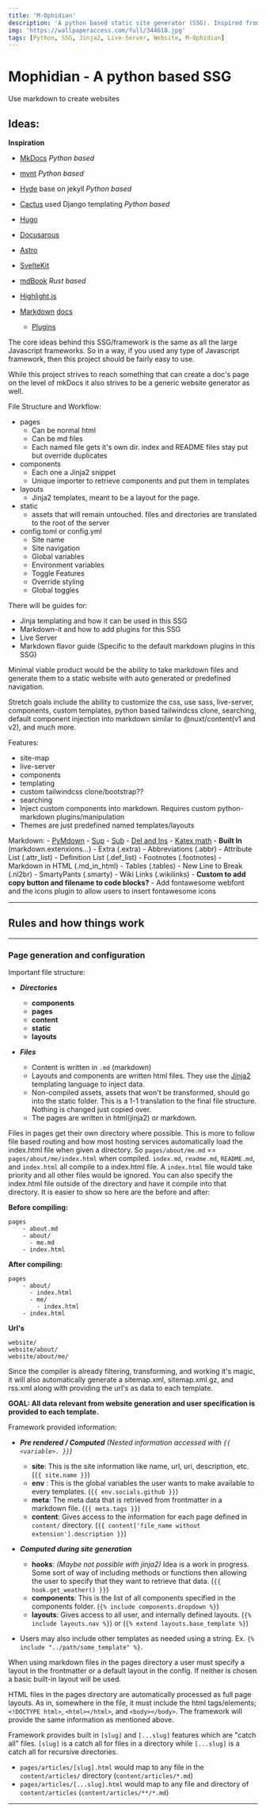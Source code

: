 ```yaml
---
title: 'M-Ophidian'
description: 'A python based static site generator (SSG). Inspired from mkDocs, next.js, vue.js, nuxt.js, mynt, astro, and just about every other SSG.'
img: 'https://wallpaperaccess.com/full/344618.jpg'
tags: [Python, SSG, Jinja2, Live-Server, Website, M-Ophidian]
---
```


# Mophidian - A python based SSG
Use markdown to create websites

## Ideas:

**Inspiration**
  - [MkDocs](https://www.mkdocs.org/getting-started/) *Python based*
  - [mynt](https://mynt.uhnomoli.com/docs/quickstart/) *Python based*
  - [Hyde](http://hyde.github.io/) base on jekyll *Python based*
  - [Cactus](https://github.com/eudicots/Cactus) used Django templating *Python based*
  - [Hugo](https://gohugo.io/)
  - [Docusarous](https://docusaurus.io/)
  - [Astro](https://astro.build/)
  - [SvelteKit](https://kit.svelte.dev/)
  - [mdBook](https://rust-lang.github.io/mdBook/) *Rust based*
 
  - [Highlight.js](https://highlightjs.org/)
  - [Markdown](https://pypi.org/project/Markdown/) [docs](https://python-markdown.github.io/reference/)
    - [Plugins](https://python-markdown.github.io/extensions/)
  
The core ideas behind this SSG/framework is the same as all the large Javascript frameworks. So in a way, if you used any type of Javascript framework, then this project should be fairly easy to use.

While this project strives to reach something that can create a doc's page on the level of mkDocs it also strives to be a generic website generator as well.

File Structure and Workflow:
- pages
  - Can be normal html
  - Can be md files
  - Each named file gets it's own dir. index and README files stay put but override duplicates
- components
  - Each one a Jinja2 snippet
  - Unique importer to retrieve components and put them in templates
- layouts
  - Jinja2 templates, meant to be a layout for the page.
- static 
  - assets that will remain untouched. files and directories are translated to the root of the server
- config.toml or config.yml
  - Site name
  - Site navigation
  - Global variables
  - Environment variables
  - Toggle Features
  - Override styling
  - Global toggles

There will be guides for:
- Jinja templating and how it can be used in this SSG
- Markdown-it and how to add plugins for this SSG
- Live Server
- Markdown flavor guide (Specific to the default markdown plugins in this SSG)

Minimal viable product would be the ability to take markdown files and generate them to a static website with auto generated or predefined navigation.

Stretch goals include the ability to customize the css, use sass, live-server, components, custom templates, python based tailwindcss clone, searching, default component injection into markdown similar to @nuxt/content(v1 and v2), and much more.

Features:
  * site-map
  * live-server
  * components
  * templating
  * custom tailwindcss clone/bootstrap??
  * searching
  * Inject custom components into markdown. Requires custom python-markdown plugins/manipulation
  * Themes are just predefined named templates/layouts

Markdown:
    - [PyMdown](https://facelessuser.github.io/pymdown-extensions/#overview)
    - [Sup](https://github.com/jambonrose/markdown_superscript_extension)
    - [Sub](https://github.com/jambonrose/markdown_subscript_extension)
    - [Del and Ins](https://github.com/honzajavorek/markdown-del-ins)
    - [Katex math](https://gitlab.com/mbarkhau/markdown-katex)
    - **Built In** (markdown.extenxions...)
      - Extra (.extra)
        - Abbreviations (.abbr)
        - Attribute List (.attr_list)
        - Definition List (.def_list)
        - Footnotes (.footnotes)
        - Markdown in HTML (.md_in_html)
        - Tables (.tables)
      - New Line to Break (.nl2br)
      - SmartyPants (.smarty)
      - Wiki Links (.wikilinks)
    - **Custom to add copy button and filename to code blocks?**
    - Add fontawesome webfont and the icons plugin to allow users to insert fontawesome icons

___

## Rules and how things work

___

### Page generation and configuration

Important file structure:
- ***Directories***
  - **components**
  - **pages**
  - **content**
  - **static**
  - **layouts**

- ***Files***
  - Content is written in `.md` (markdown)
  - Layouts and components are written html files. They use the [Jinja2](https://palletsprojects.com/p/jinja/) templating language to inject data.
  - Non-compiled assets, assets that won't be transformed, should go into the static folder. This is a 1-1 translation to the final file structure. Nothing is changed just copied over.
  - The pages are written in html(jinja2) or markdown.

Files in pages get their own directory where possible. This is more to follow file based routing and how most hosting services automatically load the index.html file when given a directory. So `pages/about/me.md` == `pages/about/me/index.html` when compiled. `index.md`, `readme.md`, `README.md`, and `index.html` all compile to a index.html file. A `index.html` file would take priority and all other files would be ignored. You can also specify the index.html file outside of the directory and have it compile into that directory. It is easier to show so here are the before and after:
    
**Before compiling:**
```plaintext
pages
    - about.md
    - about/
      - me.md
    - index.html
```

**After compiling:**
```plaintext
pages
    - about/
      - index.html
      - me/
        - index.html
    - index.html
```

**Url's**
```plaintext
website/
website/about/
website/about/me/
```

Since the compiler is already filtering, transforming, and working it's magic, it will also automatically generate a sitemap.xml, sitemap.xml.gz, and rss.xml along with providing the url's as data to each template.

**GOAL: All data relevant from website generation and user specification is provided to each template.**

Framework provided information:
- ***Pre rendered / Computed*** *(Nested information accessed with `{{ <variable>. }}`)*
  - **site**: This is the site information like name, url, uri, description, etc. (`{{ site.name }}`)
  - **env** : This is the global variables the user wants to make available to every templates. (`{{ env.socials.github }}`)
  - **meta**: The meta data that is retrieved from frontmatter in a markdown file. (`{{ meta.tags }}`)
  - **content**: Gives access to the information for each page defined in `content/` directory. (`{{ content['file_name without extension'].description }}`)

- ***Computed during site generation***
  - **hooks**: *(Maybe not possible with jinja2)* Idea is a work in progress. Some sort of way of including methods or functions then allowing the user to specify that they want to retrieve that data. (`{{ hook.get_weather() }}`)
  - **components**: This is the list of all components specified in the components folder. (`{% include components.dropdown %}`)
  - **layouts**: Gives access to all user, and internally defined layouts. (`{% include layouts.nav %}`) or (`{% extend layouts.base_template %}`)
  

- Users may also include other templates as needed using a string. Ex. `{% include "../path/some_template" %}`.

When using markdown files in the pages directory a user must specify a layout in the frontmatter or a default layout in the config. If neither is chosen a basic built-in layout will be used.

HTML files in the pages directory are automatically processed as full page layouts. As in, somewhere in the file, it must include the html tags/elements; `<!DOCTYPE html>`, `<html></html>`, and `<body></body>`. The framework will provide the same information as mentioned above.

Framework provides built in `[slug]` and `[...slug]` features which are "catch all" files. `[slug]` is a catch all for files in a directory while `[...slug]` is a catch all for recursive directories.

- `pages/articles/[slug].html` would map to any file in the `content/articles/` directory (`content/articles/*.md`)
- `pages/articles/[...slug].html` would map to any file and directory of `content/articles` (`content/articles/**/*.md`)
___